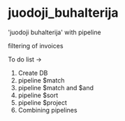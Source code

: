 # juodoji_buhalterija
'juodoji buhalterija' with pipeline

filtering of invoices

To do list ->
1. Create DB
2. pipeline $match
3. pipeline $match and $and
4. pipeline $sort
5. pipeline $project
6. Combining pipelines
